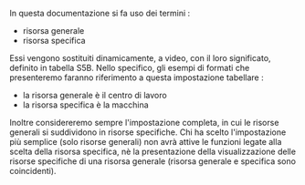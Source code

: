 In questa documentazione si fa uso dei  termini : 
 * risorsa generale
 * risorsa specifica

Essi vengono sostituiti dinamicamente, a video, con il loro significato, definito in tabella S5B.
Nello specifico, gli esempi di formati che presenteremo faranno riferimento a questa impostazione tabellare : 
 * la risorsa generale è il centro di lavoro
 * la risorsa specifica è la macchina

Inoltre considereremo sempre l'impostazione completa, in cui le risorse generali si suddividono in risorse specifiche.
 Chi ha scelto l'impostazione più semplice (solo risorse generali) non avrà attive le funzioni legate alla scelta della risorsa specifica, nè la presentazione della visualizzazione delle risorse specifiche di una risorsa generale (risorsa generale e specifica sono coincidenti).
